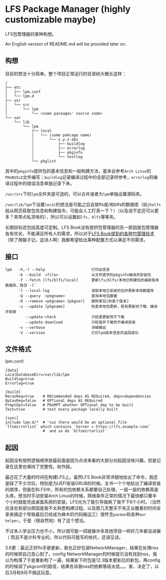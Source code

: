 # LFS Package Manager (highly customizable maybe)

LFS包管理器的某种构想。

An English version of README.md will be provided later on. 

## 构想

目前的想法十分简单。整个项目正常运行的目录树大概长这样：

```
/
├── etc
│   ├── lpm.conf
│   └── lpm.d
├── usr
│   └── src
│       └── lpm
│           └── <some packages' source code>
└── var
    └── lib
        └── lpm
            ├── local
            │   └── (some pakcage name)
            │       └── x.y.z-abs
            │           ├── buildlog
            │           ├── errorlog
            │           ├── pkginfo
            │           └── testlog
            └── pkglist

```

其中的`pkginfo`提供包的基本信息和一般构建方法，基本会参考`Arch Linux`的`PKGBUILD`文件编写；`buildlog`记录编译过程中的全部记录供参考，`errorlog`将编译过程中的错误消息单独记录下来。

`/usr/src`下的`lpm`文件夹是可选的，可以合并或者为`lpm`单独设置源码夹。

`/var/lib/lpm`下设置`local`的想法是可能之后会放lfs或/和blfs的数据库（如`jhalfs`般从网页获取包信息和构建指令，可能会人工盯真一下？）（以及说不定还可以更多？夹带点私货啥的），所以可以设置如`lfs`、`blfs`等等夹。

长期目标还包括高度可定制。LFS Book没有提供包管理器的另一原因是包管理器各有优劣，不能满足所有人的需求。所以对于[LFS Book提到的各种包管理技术](https://linuxfromscratch.org/lfs/view/stable-systemd/chapter08/pkgmgt.html)（除了用脑子记，这诗人啊）我都希望给出某种配置方式以满足不同需求。

## 接口

```
lpm   -h,-? --help                     打印此信息
      -b --build  <file>               从文件提供的pkginfo编译并安装包
      -f --fetch [lfs/blfs/local]      更新lfs/blfs/本地已构建包的最新版本数据库，隐含`-l`
      -l --local-log                   读取本地已安装的包并更新本地数据库
      -Q --query  <pkgname>            查询本地包数据
      -R --remove <pkgname> [pkgver]   删除某包[的某个版本]
      -u --update [pkgname]            检查本地包更新，若有更新则下载、编译并安装
         --update-check                只检查更新而不下载
         --update-download             只检查并下载而不编译安装
      -v --verbose                     详细输出
      -V --version                     打印lpm版本信息并返回成功
```

## 文件格式

lpm.conf:
```
[data]
LocalDatabaseDir=/var/lib/lpm
Buildlog=true
Errorlog=true

[build]
RecasReq=true    # RECommended deps AS REQuired, deps=dependencies
OptasReq=false   # OPTional deps AS REQuired
PrmptOpt=false   # PRoMPT whether OPTional dep to be built
Test=true        # test every package locally built

[sync]
include lpm.d/*  # 'cuz there would be an optional file `lfsmirrorlist` which contains `Server = https://lfs.example.com/`
                 #  and so do `blfsmirrorlist`
```

## 起因

起因没有按照逻辑顺序放最前面是因为点进来看的大部分对起因没啥兴趣。但是记录在这里也保持了完整性。权作跋。

最近花了大量的时间在构建LFS上。虽然LFS Book非常详细地给出了命令，我还是踩了不少次坑，特别是为UEFI安装GRUB的时候。主书一个个地给出了编译安装的顺序，但是在BLFS中，所有的包依赖关系都要自己处理，一层一层的依赖真是头疼。想当时手动安装Arch Linux的时候，网络条件正常的情况下最快都只要半个小时就能完成桌面系统的安装，LFS光为了能引导就耗了我不下6个小时。（当然应该也有部分原因是我不太熟悉构建过程，以及那几天整天不务正业醒着的时间全拿来搞这个导致最后已经成为麻木的代码搬运工）很怀念`pacman`和各种`aur helper`。于是（很自然地）有了这个想法。

不过本人学业压力也不小，所以很可能一鸽就像许多其他项目一样好几年都没进展（
而且不是计科专业的，所以代码可能写的依托，还请见谅。

3.6更：最近正好lfs手册更新，我也正好在装NetworkManager，结果在处理nss的时候把自己恶心到了。config NetworkManager的时候提示没有找到nss，我以为构落了于是重新构了一遍，结果新下的包是12.3版本更新后的新包，再config的时候调了pkgconf的路径，结果告诉我nss的依赖等级太低。。。害，决定了，以后3月和9月不搞这玩意。